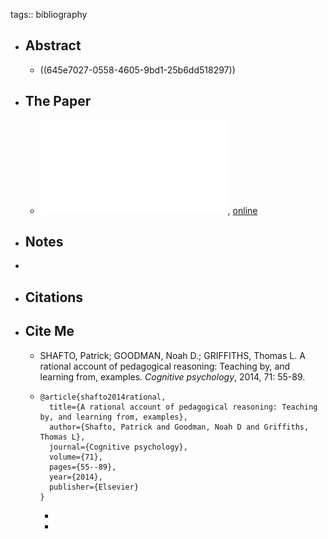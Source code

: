 tags:: bibliography

- ## Abstract
	- ((645e7027-0558-4605-9bd1-25b6dd518297))
- ## The Paper
	- ![local copy](../assets/whyWeDoThis_1683910664528_0.pdf), [online](http://shaftolab.com/assets/papers/shaftogg14.pdf)
- ## Notes
-
- ## Citations
- ## Cite Me
	- SHAFTO, Patrick; GOODMAN, Noah D.; GRIFFITHS, Thomas L. A rational account of pedagogical reasoning: Teaching by, and learning from, examples. *Cognitive psychology*, 2014, 71: 55-89.
	- ```
	  @article{shafto2014rational,
	    title={A rational account of pedagogical reasoning: Teaching by, and learning from, examples},
	    author={Shafto, Patrick and Goodman, Noah D and Griffiths, Thomas L},
	    journal={Cognitive psychology},
	    volume={71},
	    pages={55--89},
	    year={2014},
	    publisher={Elsevier}
	  }
	  ```
		-
		-